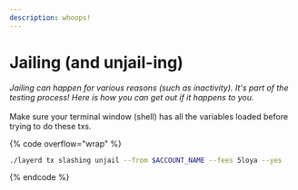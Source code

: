 ```yaml
---
description: whoops!
---
```


# Jailing (and unjail-ing)

_Jailing can happen for various reasons (such as inactivity). It's part of the testing process! Here is how you can get out if it happens to you._ \
\
Make sure your terminal window (shell) has all the variables loaded before trying to do these txs.&#x20;

{% code overflow="wrap" %}
```bash
./layerd tx slashing unjail --from $ACCOUNT_NAME --fees 5loya --yes
```
{% endcode %}
